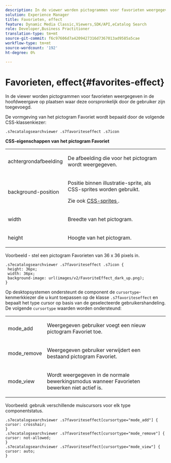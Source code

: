```yaml
---
description: In de viewer worden pictogrammen voor favorieten weergegeven in de hoofdweergave op plaatsen waar deze oorspronkelijk door de gebruiker zijn toegevoegd.
solution: Experience Manager
title: Favorieten, effect
feature: Dynamic Media Classic,Viewers,SDK/API,eCatalog Search
role: Developer,Business Practitioner
translation-type: tm+mt
source-git-commit: f6c97606d7a4209427316d7367013ad9585a5cae
workflow-type: tm+mt
source-wordcount: '192'
ht-degree: 0%

---
```



# Favorieten, effect{#favorites-effect}

In de viewer worden pictogrammen voor favorieten weergegeven in de hoofdweergave op plaatsen waar deze oorspronkelijk door de gebruiker zijn toegevoegd.

<!--<a id="section_061E550C1C1D4DB2BD663A898895B38C"></a>-->

De vormgeving van het pictogram Favoriet wordt bepaald door de volgende CSS-klassenkiezer:

```
.s7ecatalogsearchviewer .s7favoriteseffect .s7icon
```

**CSS-eigenschappen van het pictogram Favoriet**

<table id="table_C48C56E696304C9BAFEE71BA9EA9A174"> 
 <tbody> 
  <tr> 
   <td colname="col1"> <p> <span class="codeph"> achtergrondafbeelding  </span> </p> </td> 
   <td colname="col2"> <p> De afbeelding die voor het pictogram wordt weergegeven. </p> </td> 
  </tr> 
  <tr> 
   <td colname="col1"> <p> <span class="codeph"> background-position  </span> </p> </td> 
   <td colname="col2"> <p> Positie binnen illustratie-sprite, als CSS-sprites worden gebruikt. </p> <p>Zie ook <a href="../../../c-html5-s7-aem-asset-viewers/c-html5-ecatsearch-viewer-about/c-html5-ecatsearch-viewer-customizingviewer/c-html5-ecatsearch-viewer-customizingviewer.md#section-9d570f95eb2443aca74c1b02f6e89aff" format="dita" scope="local"> CSS-sprites </a>. </p> </td> 
  </tr> 
  <tr> 
   <td colname="col1"> <p> <span class="codeph"> width </span> </p> </td> 
   <td colname="col2"> <p>Breedte van het pictogram. </p> </td> 
  </tr> 
  <tr> 
   <td colname="col1"> <p> <span class="codeph"> height  </span> </p> </td> 
   <td colname="col2"> <p>Hoogte van het pictogram. </p> </td> 
  </tr> 
 </tbody> 
</table>

Voorbeeld - stel een pictogram Favorieten van 36 x 36 pixels in.

```
.s7ecatalogsearchviewer .s7favoriteseffect .s7icon { 
 height: 36px; 
 width: 36px;  
 background-image: url(images/v2/FavoriteEffect_dark_up.png); 
}
```

Op desktopsystemen ondersteunt de component de `cursortype`-kenmerkkiezer die u kunt toepassen op de klasse `.s7favoriteseffect` en bepaalt het type cursor op basis van de geselecteerde gebruikershandeling. De volgende `cursortype` waarden worden ondersteund:

<table id="table_71F8F333909247E4ACFEBDE3A1370EAB"> 
 <tbody> 
  <tr> 
   <td colname="col1"> <p> <span class="codeph"> mode_add  </span> </p> </td> 
   <td colname="col2"> <p>Weergegeven gebruiker voegt een nieuw pictogram Favoriet toe. </p> </td> 
  </tr> 
  <tr> 
   <td colname="col1"> <p> <span class="codeph"> mode_remove  </span> </p> </td> 
   <td colname="col2"> <p>Weergegeven gebruiker verwijdert een bestaand pictogram Favoriet. </p> </td> 
  </tr> 
  <tr> 
   <td colname="col1"> <p> <span class="codeph"> mode_view  </span> </p> </td> 
   <td colname="col2"> <p>Wordt weergegeven in de normale bewerkingsmodus wanneer Favorieten bewerken niet actief is. </p> </td> 
  </tr> 
 </tbody> 
</table>

Voorbeeld: gebruik verschillende muiscursors voor elk type componentstatus.

```
.s7ecatalogsearchviewer .s7favoriteseffect[cursortype="mode_add"] { 
cursor: crosshair; 
} 
.s7ecatalogsearchviewer .s7favoriteseffect[cursortype="mode_remove"] { 
cursor: not-allowed; 
} 
.s7ecatalogsearchviewer .s7favoriteseffect[cursortype="mode_view"] { 
cursor: auto; 
}
```

